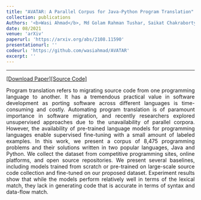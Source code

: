 ```yaml
---
title: "AVATAR: A Parallel Corpus for Java-Python Program Translation"
collection: publications
Authors: '<b>Wasi Ahmad</b>, Md Golam Rahman Tushar, Saikat Chakraborty, and Kai-Wei Chang.'
date: 08/2021
venue: 'arXiv'
paperurl: 'https://arxiv.org/abs/2108.11590'
presentationurl: ''
codeurl: 'https://github.com/wasiahmad/AVATAR'
excerpt: ''
---
```

---
<a href='https://arxiv.org/pdf/2108.11590.pdf' target="_blank">[Download Paper]</a><a href='https://github.com/wasiahmad/AVATAR' target="_blank">[Source Code]</a>

<p align="justify">
  Program translation refers to migrating source code from one programming language to another. It has a tremendous practical value in software development as 
  porting software across different languages is time-consuming and costly. Automating program translation is of paramount importance in software migration, 
  and recently researchers explored unsupervised approaches due to the unavailability of parallel corpora. However, the availability of pre-trained language 
  models for programming languages enable supervised fine-tuning with a small amount of labeled examples. In this work, we present a corpus of 8,475 programming 
  problems and their solutions written in two popular languages, Java and Python. We collect the dataset from competitive programming sites, online platforms, 
  and open source repositories. We present several baselines, including models trained from scratch or pre-trained on large-scale source code collection and 
  fine-tuned on our proposed dataset. Experiment results show that while the models perform relatively well in terms of the lexical match, they lack in 
  generating code that is accurate in terms of syntax and data-flow match.
</p>

